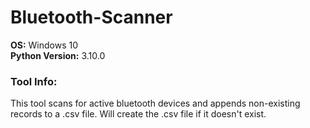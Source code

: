 # Bluetooth-Scanner
**OS:** Windows 10 <br>
**Python Version:** 3.10.0
### Tool Info:
This tool scans for active bluetooth devices and appends non-existing records to a .csv file. Will create the .csv file if it doesn't exist.
